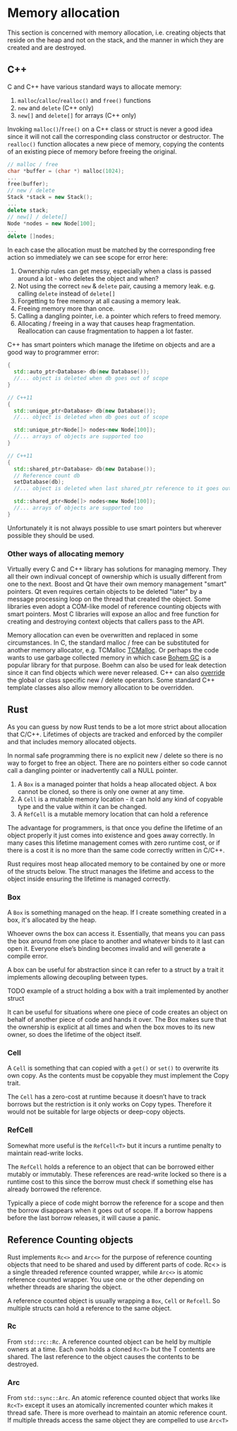 # Memory allocation

This section is concerned with memory allocation, i.e. creating objects that reside on the heap and not on the stack, and the manner in which they are created and are destroyed.

## C++

C and C++ have various standard ways to allocate memory:

1. `malloc`/`calloc`/`realloc()` and `free()` functions
2. `new` and `delete` (C++ only)
3. `new[]` and `delete[]` for arrays (C++ only)

Invoking `malloc()`/`free()` on a C++ class or struct is never a good idea since it will not call the corresponding class constructor or destructor. The `realloc()` function allocates a new piece of memory, copying the contents of an existing piece of memory before freeing the original.

```c++
// malloc / free
char *buffer = (char *) malloc(1024);
...
free(buffer);
// new / delete
Stack *stack = new Stack();
...
delete stack;
// new[] / delete[]
Node *nodes = new Node[100];
...
delete []nodes;
```

In each case the allocation must be matched by the corresponding free action so immediately we can see scope for error here:

1. Ownership rules can get messy, especially when a class is passed around a lot - who deletes the object and when?
2. Not using the correct `new` & `delete` pair, causing a memory leak. e.g. calling `delete` instead of `delete[]`
3. Forgetting to free memory at all causing a memory leak.
4. Freeing memory more than once.
5. Calling a dangling pointer, i.e. a pointer which refers to freed memory.
6. Allocating / freeing in a way that causes heap fragmentation. Reallocation can cause fragmentation to happen a lot faster.

C++ has smart pointers which manage the lifetime on objects and are a good way to programmer error:

```c++
{
  std::auto_ptr<Database> db(new Database());
  //... object is deleted when db goes out of scope
}

// C++11
{
  std::unique_ptr<Database> db(new Database());
  //... object is deleted when db goes out of scope

  std::unique_ptr<Node[]> nodes<new Node[100]);
  //... arrays of objects are supported too
}

// C++11
{
  std::shared_ptr<Database> db(new Database());
  // Reference count db
  setDatabase(db);
  //... object is deleted when last shared_ptr reference to it goes out of scope

  std::shared_ptr<Node[]> nodes<new Node[100]);
  //... arrays of objects are supported too
}
```

Unfortunately it is not always possible to use smart pointers but wherever possible they should be used.

### Other ways of allocating memory

Virtually every C and C++ library has solutions for managing memory. They all their own indivual concept of ownership which is usually different from one to the next. Boost and Qt have their own memory management "smart" pointers. Qt even requires certain objects to be deleted "later" by a message processing loop on the thread that created the object. Some libraries even adopt a COM-like model of reference counting objects with smart pointers. Most C libraries will expose an alloc and free function for creating and destroying context objects that callers pass to the API.

Memory allocation can even be overwritten and replaced in some circumstances. In C, the standard malloc / free can be substituted for another memory allocator, e.g. TCMalloc
[TCMalloc](http://goog-perftools.sourceforge.net/doc/tcmalloc.html). Or perhaps the code wants to use garbage collected memory in which case [Bohem GC](http://www.hboehm.info/gc/) is a popular library for that purpose. Boehm can also be used for leak detection since it can find objects which were never released. C++ can also [override](http://en.cppreference.com/w/cpp/memory/new/operator_new) the global or class specific new / delete operators. Some standard C++ template classes also allow memory allocation to be overridden.

## Rust

As you can guess by now Rust tends to be a lot more strict about allocation that C/C++. Lifetimes of objects are tracked and enforced by the compiler and that includes memory allocated objects.

In normal safe programming there is no explicit new / delete so there is no way to forget to free an object. There are no pointers either so code cannot call a dangling pointer or inadvertently call a NULL pointer.

1. A `Box` is a managed pointer that holds a heap allocated object. A box cannot be cloned, so there is only one owner at any time.
2. A `Cell` is a mutable memory location - it can hold any kind of copyable type and the value within it can be changed.
3. A `RefCell` is a mutable memory location that can hold a reference

The advantage for programmers, is that once you define the lifetime of an object properly it just comes into existence and goes away correctly. In many cases this lifetime management comes with zero runtime cost, or if there is a cost it is no more than the same code correctly written in C/C++.

Rust requires most heap allocated memory to be contained by one or more of the structs below. The struct manages the lifetime and access to the object inside ensuring the lifetime is managed correctly.

### Box<T>

A `Box` is something managed on the heap. If I create something created in a box, it's allocated by the heap. 

Whoever owns the box can access it. Essentially, that means you can pass the box around from one place to another and whatever binds to it last can open it. Everyone else’s binding becomes invalid and will generate a compile error.

A box can be useful for abstraction since it can refer to a struct by a trait it implements allowing decoupling between types.

TODO example of a struct holding a box with a trait implemented by another struct

It can be useful for situations where one piece of code creates an object on behalf of another piece of code and hands it over. The Box makes sure that the ownership is explicit at all times and when the box moves to its new owner, so does the lifetime of the object itself.

### Cell<T>

A `Cell` is something that can copied with a `get()` or `set()` to overwrite its own copy. As the contents must be copyable they must implement the Copy trait.

The `Cell` has a zero-cost at runtime because it doesn’t have to track borrows but the restriction is it only works on Copy types. Therefore it would not be suitable for large objects or deep-copy objects.

### RefCell<T>

Somewhat more useful is the `RefCell<T>` but it incurs a runtime penalty to maintain read-write locks.

The `RefCell` holds a reference to an object that can be borrowed either mutably or immutably. These references are read-write locked so there is a runtime cost to this since the borrow must check if something else has already borrowed the reference.

Typically a piece of code might borrow the reference for a scope and then the borrow disappears when it goes out of scope. If a borrow happens before the last borrow releases, it will cause a panic.

## Reference Counting objects

Rust implements `Rc<>` and `Arc<>` for the purpose of reference counting objects that need to be shared and used by different parts of code. Rc<> is a single threaded reference counted wrapper, while `Arc<>` is atomic reference counted wrapper. You use one or the other depending on whether threads are sharing the object.

A reference counted object is usually wrapping a `Box`, `Cell` or `Refcell`. So multiple structs can hold a reference to the same object.

### Rc<T>

From `std::rc::Rc`. A reference counted object can be held by multiple owners at a time. Each own holds a cloned `Rc<T>` but the T contents are shared. The last reference to the object causes the contents to be destroyed.

### Arc<T>

From `std::sync::Arc`. An atomic reference counted object that works like `Rc<T>` except it uses an atomically incremented counter which makes it thread safe. There is more overhead to maintain an atomic reference count. If multiple threads access the same object they are compelled to use `Arc<T>`

